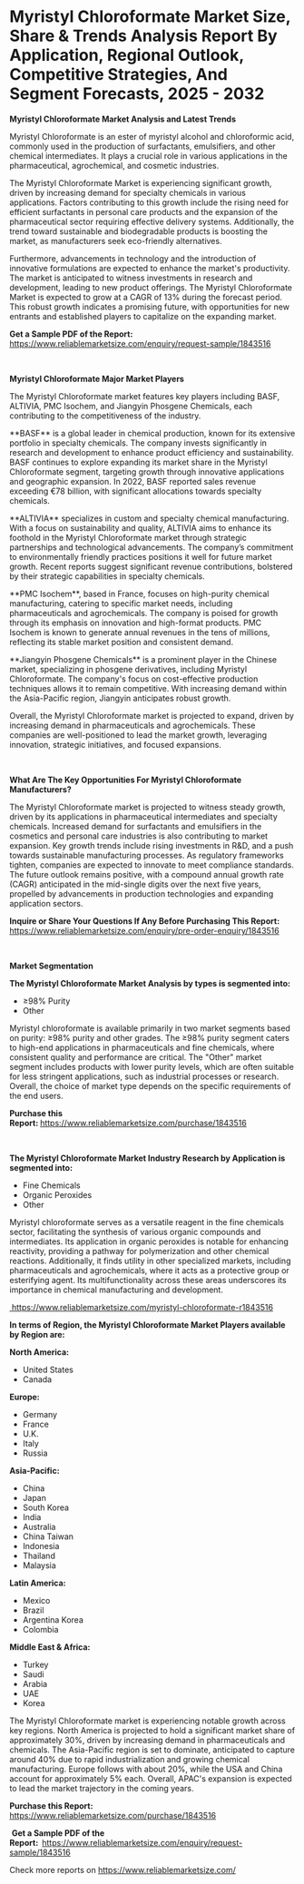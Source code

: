 <p><h1>Myristyl Chloroformate Market Size, Share & Trends Analysis Report By Application, Regional Outlook, Competitive Strategies, And Segment Forecasts, 2025 - 2032</h1></p><p><strong>Myristyl Chloroformate Market Analysis and Latest Trends</strong></p>
<p><p>Myristyl Chloroformate is an ester of myristyl alcohol and chloroformic acid, commonly used in the production of surfactants, emulsifiers, and other chemical intermediates. It plays a crucial role in various applications in the pharmaceutical, agrochemical, and cosmetic industries. </p><p>The Myristyl Chloroformate Market is experiencing significant growth, driven by increasing demand for specialty chemicals in various applications. Factors contributing to this growth include the rising need for efficient surfactants in personal care products and the expansion of the pharmaceutical sector requiring effective delivery systems. Additionally, the trend toward sustainable and biodegradable products is boosting the market, as manufacturers seek eco-friendly alternatives.</p><p>Furthermore, advancements in technology and the introduction of innovative formulations are expected to enhance the market's productivity. The market is anticipated to witness investments in research and development, leading to new product offerings. The Myristyl Chloroformate Market is expected to grow at a CAGR of 13% during the forecast period. This robust growth indicates a promising future, with opportunities for new entrants and established players to capitalize on the expanding market.</p></p>
<p><strong>Get a Sample PDF of the Report:&nbsp;</strong> <a href="https://www.reliablemarketsize.com/enquiry/request-sample/1843516?utm_campaign=1996&utm_medium=2&utm_source=Github&utm_content=ia&utm_term=03022025&utm_id=myristyl-chloroformate">https://www.reliablemarketsize.com/enquiry/request-sample/1843516</a></p>
<p>&nbsp;</p>
<p><strong>Myristyl Chloroformate Major Market Players</strong></p>
<p><p>The Myristyl Chloroformate market features key players including BASF, ALTIVIA, PMC Isochem, and Jiangyin Phosgene Chemicals, each contributing to the competitiveness of the industry.</p><p>**BASF** is a global leader in chemical production, known for its extensive portfolio in specialty chemicals. The company invests significantly in research and development to enhance product efficiency and sustainability. BASF continues to explore expanding its market share in the Myristyl Chloroformate segment, targeting growth through innovative applications and geographic expansion. In 2022, BASF reported sales revenue exceeding €78 billion, with significant allocations towards specialty chemicals.</p><p>**ALTIVIA** specializes in custom and specialty chemical manufacturing. With a focus on sustainability and quality, ALTIVIA aims to enhance its foothold in the Myristyl Chloroformate market through strategic partnerships and technological advancements. The company’s commitment to environmentally friendly practices positions it well for future market growth. Recent reports suggest significant revenue contributions, bolstered by their strategic capabilities in specialty chemicals.</p><p>**PMC Isochem**, based in France, focuses on high-purity chemical manufacturing, catering to specific market needs, including pharmaceuticals and agrochemicals. The company is poised for growth through its emphasis on innovation and high-format products. PMC Isochem is known to generate annual revenues in the tens of millions, reflecting its stable market position and consistent demand.</p><p>**Jiangyin Phosgene Chemicals** is a prominent player in the Chinese market, specializing in phosgene derivatives, including Myristyl Chloroformate. The company's focus on cost-effective production techniques allows it to remain competitive. With increasing demand within the Asia-Pacific region, Jiangyin anticipates robust growth.</p><p>Overall, the Myristyl Chloroformate market is projected to expand, driven by increasing demand in pharmaceuticals and agrochemicals. These companies are well-positioned to lead the market growth, leveraging innovation, strategic initiatives, and focused expansions.</p></p>
<p>&nbsp;</p>
<p><strong>What Are The Key Opportunities For Myristyl Chloroformate Manufacturers?</strong></p>
<p><p>The Myristyl Chloroformate market is projected to witness steady growth, driven by its applications in pharmaceutical intermediates and specialty chemicals. Increased demand for surfactants and emulsifiers in the cosmetics and personal care industries is also contributing to market expansion. Key growth trends include rising investments in R&D, and a push towards sustainable manufacturing processes. As regulatory frameworks tighten, companies are expected to innovate to meet compliance standards. The future outlook remains positive, with a compound annual growth rate (CAGR) anticipated in the mid-single digits over the next five years, propelled by advancements in production technologies and expanding application sectors.</p></p>
<p><strong>Inquire or Share Your Questions If Any Before Purchasing This Report:</strong> <a href="https://www.reliablemarketsize.com/enquiry/pre-order-enquiry/1843516?utm_campaign=1996&utm_medium=2&utm_source=Github&utm_content=ia&utm_term=03022025&utm_id=myristyl-chloroformate">https://www.reliablemarketsize.com/enquiry/pre-order-enquiry/1843516</a></p>
<p>&nbsp;</p>
<p><strong>Market Segmentation</strong></p>
<p><strong>The Myristyl Chloroformate Market Analysis by types is segmented into:</strong></p>
<p><ul><li>≥98% Purity</li><li>Other</li></ul></p>
<p><p>Myristyl chloroformate is available primarily in two market segments based on purity: ≥98% purity and other grades. The ≥98% purity segment caters to high-end applications in pharmaceuticals and fine chemicals, where consistent quality and performance are critical. The "Other" market segment includes products with lower purity levels, which are often suitable for less stringent applications, such as industrial processes or research. Overall, the choice of market type depends on the specific requirements of the end users.</p></p>
<p><strong>Purchase this Report:&nbsp;</strong><a href="https://www.reliablemarketsize.com/purchase/1843516?utm_campaign=1996&utm_medium=2&utm_source=Github&utm_content=ia&utm_term=03022025&utm_id=myristyl-chloroformate">https://www.reliablemarketsize.com/purchase/1843516</a></p>
<p>&nbsp;</p>
<p><strong>The Myristyl Chloroformate Market Industry Research by Application is segmented into:</strong></p>
<p><ul><li>Fine Chemicals</li><li>Organic Peroxides</li><li>Other</li></ul></p>
<p><p>Myristyl chloroformate serves as a versatile reagent in the fine chemicals sector, facilitating the synthesis of various organic compounds and intermediates. Its application in organic peroxides is notable for enhancing reactivity, providing a pathway for polymerization and other chemical reactions. Additionally, it finds utility in other specialized markets, including pharmaceuticals and agrochemicals, where it acts as a protective group or esterifying agent. Its multifunctionality across these areas underscores its importance in chemical manufacturing and development.</p></p>
<p><a href="https://www.reliablemarketsize.com/myristyl-chloroformate-r1843516?utm_campaign=1996&utm_medium=2&utm_source=Github&utm_content=ia&utm_term=03022025&utm_id=myristyl-chloroformate">&nbsp;https://www.reliablemarketsize.com/myristyl-chloroformate-r1843516</a></p>
<p><strong>In terms of Region, the Myristyl Chloroformate Market Players available by Region are:</strong></p>
<p>
    <p> <strong> North America: </strong>
        <ul>
            <li>United States</li>
            <li>Canada</li>
        </ul>
        </p> 
    <p> <strong> Europe: </strong>
        <ul>
            <li>Germany</li>
            <li>France</li>
            <li>U.K.</li>
            <li>Italy</li>
            <li>Russia</li>
        </ul>
        </p> 
    <p> <strong> Asia-Pacific: </strong>
        <ul>
            <li>China</li>
            <li>Japan</li>
            <li>South Korea</li>
            <li>India</li>
            <li>Australia</li>
            <li>China Taiwan</li>
            <li>Indonesia</li>
            <li>Thailand</li>
            <li>Malaysia</li>
        </ul>
        </p> 
    <p> <strong> Latin America: </strong>
        <ul>
            <li>Mexico</li>
            <li>Brazil</li>
            <li>Argentina Korea</li>
            <li>Colombia</li>
        </ul>
        </p> 
    <p> <strong> Middle East & Africa: </strong>
        <ul>
            <li>Turkey</li>
            <li>Saudi</li>
            <li>Arabia</li>
            <li>UAE</li>
            <li>Korea</li>
        </ul>
    </p>
    </p>
<p><p>The Myristyl Chloroformate market is experiencing notable growth across key regions. North America is projected to hold a significant market share of approximately 30%, driven by increasing demand in pharmaceuticals and chemicals. The Asia-Pacific region is set to dominate, anticipated to capture around 40% due to rapid industrialization and growing chemical manufacturing. Europe follows with about 20%, while the USA and China account for approximately 5% each. Overall, APAC's expansion is expected to lead the market trajectory in the coming years.</p></p>
<p><strong>Purchase this Report: </strong><a href="https://www.reliablemarketsize.com/purchase/1843516?utm_campaign=1996&utm_medium=2&utm_source=Github&utm_content=ia&utm_term=03022025&utm_id=myristyl-chloroformate">https://www.reliablemarketsize.com/purchase/1843516</a></p>
<p>&nbsp;<strong>Get a Sample PDF of the Report:&nbsp;&nbsp;</strong><a href="https://www.reliablemarketsize.com/enquiry/request-sample/1843516?utm_campaign=1996&utm_medium=2&utm_source=Github&utm_content=ia&utm_term=03022025&utm_id=myristyl-chloroformate">https://www.reliablemarketsize.com/enquiry/request-sample/1843516</a></p>
<p><strong></strong></p>
<p>Check more reports on <a href="https://www.reliablemarketsize.com/?utm_campaign=1996&utm_medium=2&utm_source=Github&utm_content=ia&utm_term=03022025&utm_id=myristyl-chloroformate">https://www.reliablemarketsize.com/</a></p>